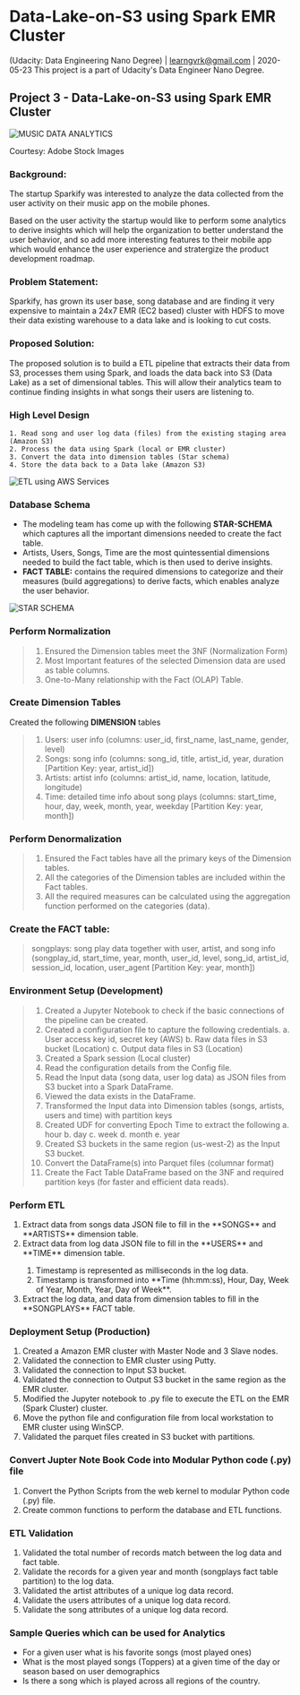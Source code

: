 # Data-Lake-on-S3 using Spark EMR Cluster
(Udacity: Data Engineering Nano Degree) | learngvrk@gmail.com | 2020-05-23 This project is a part of Udacity's Data Engineer Nano Degree.

## Project 3 - Data-Lake-on-S3 using Spark EMR Cluster

![MUSIC DATA ANALYTICS](Music_App_Analytics.jpg)

Courtesy: Adobe Stock Images

### Background:
The startup Sparkify was interested to analyze the data collected from the user activity on their music app on the mobile phones.

Based on the user activity the startup would like to perform some analytics to derive insights which will help the organization to better understand the user behavior, and so add more interesting features to their mobile app which would enhance the user experience and stratergize the product development roadmap.

### Problem Statement:
Sparkify, has grown its user base, song database and are finding it very expensive to maintain a 24x7 EMR (EC2 based) cluster with HDFS to move their data existing warehouse to a data lake and is looking to cut costs.

### Proposed Solution:
The proposed solution is to build a ETL pipeline that extracts their data from S3, processes them using Spark, and loads the data back into S3 (Data Lake) as a set of dimensional tables. This will allow their analytics team to continue finding insights in what songs their users are listening to.

### High Level Design
	1. Read song and user log data (files) from the existing staging area (Amazon S3)
	2. Process the data using Spark (local or EMR cluster)
	3. Convert the data into dimension tables (Star schema)
	4. Store the data back to a Data lake (Amazon S3)
  
![ETL using AWS Services](Architecture.jpg)

### Database Schema

- The modeling team has come up with the following **STAR-SCHEMA** which captures all the important dimensions needed to create the fact table.
- Artists, Users, Songs, Time are the most quintessential dimensions needed to build the fact table, which is then used to derive insights.
- **FACT TABLE:** contains the required dimensions to categorize and their measures (build aggregations) to derive facts, which enables analyze the user behavior.

![STAR SCHEMA](Sparkifydb.png)

### Perform Normalization
> 1. Ensured the Dimension tables meet the 3NF (Normalization Form)
> 2. Most Important features of the selected Dimension data are used as table columns.
> 3. One-to-Many relationship with the Fact (OLAP) Table.

### Create Dimension Tables
Created the following **DIMENSION** tables
> 1. Users: user info (columns: user_id, first_name, last_name, gender, level)
> 2. Songs: song info (columns: song_id, title, artist_id, year, duration [Partition Key: year, artist_id])
> 3. Artists: artist info (columns: artist_id, name, location, latitude, longitude)
> 4. Time: detailed time info about song plays (columns: start_time, hour, day, week, month, year, weekday [Partition Key: year, month])

### Perform Denormalization
> 1. Ensured the Fact tables have all the primary keys of the Dimension tables.
> 2. All the categories of the Dimension tables are included within the Fact tables.
> 3. All the required measures can be calculated using the aggregation function performed on the categories (data).

### Create the FACT table: 
> songplays: song play data together with user, artist, and song info (songplay_id, start_time, year, month, user_id, level, song_id, artist_id, session_id, location, user_agent [Partition Key: year, month])

### Environment Setup (Development)
> 1. Created a Jupyter Notebook to check if the basic connections of the pipeline can be created.
> 2. Created a configuration file to capture the following credentials.
   a. User access key id, secret key (AWS)
   b. Raw data files in S3 bucket (Location)
   c. Output data files in S3 (Location)
> 3. Created a Spark session (Local cluster)
> 4. Read the configuration details from the Config file.
> 5. Read the Input data (song data, user log data) as JSON files from S3 bucket into a Spark DataFrame.
> 6. Viewed the data exists in the DataFrame.
> 7. Transformed the Input data into Dimension tables (songs, artists, users and time) with partition keys
> 8. Created UDF for converting Epoch Time to extract the following
   a. hour
   b. day
   c. week
   d. month
   e. year
> 9. Created S3 buckets in the same region (us-west-2) as the Input S3 bucket.
> 10. Convert the DataFrame(s) into Parquet files (columnar format) 
> 11. Create the Fact Table DataFrame based on the 3NF and required partition keys (for faster and efficient data reads).

### Perform ETL
<ol>
<li> Extract data from songs data JSON file to fill in the **SONGS** and **ARTISTS** dimension table.</li>
<li> Extract data from log data JSON file to fill in the **USERS** and **TIME** dimension table.</li>
<ol>
  <li> Timestamp is represented as milliseconds in the log data.</li>
  <li> Timestamp is transformed into **Time (hh:mm:ss), Hour, Day, Week of Year, Month, Year, Day of Week**.</li>
</ol>
<li> Extract the log data, and data from dimension tables to fill in the **SONGPLAYS** FACT table.</li>
</ol>

### Deployment Setup (Production)
1. Created a Amazon EMR cluster with Master Node and 3 Slave nodes.
2. Validated the connection to EMR cluster using Putty.
3. Validated the connection to Input S3 bucket.
4. Validated the connection to Output S3 bucket in the same region as the EMR cluster.
5. Modified the Jupyter notebook to .py file to execute the ETL on the EMR (Spark Cluster) cluster.
6. Move the python file and configuration file from local workstation to EMR cluster using WinSCP. 
7. Validated the parquet files created in S3 bucket with partitions.

### Convert Jupter Note Book Code into Modular Python code (.py) file
1. Convert the Python Scripts from the web kernel to modular Python code (.py) file.
2. Create common functions to perform the database and ETL functions.

### ETL Validation
<ol>
  <li> Validated the total number of records match between the log data and fact table. </li>
  <li> Validate the records for a given year and month (songplays fact table partition) to the log data.</li>
  <li> Validated the artist attributes of a unique log data record.</li>
  <li> Validate the users attributes of a unique log data record.</li>
  <li> Validate the song attributes of a unique log data record.</li>
</ol>

### Sample Queries which can be used for Analytics
- For a given user what is his favorite songs (most played ones)
- What is the most played songs (Toppers) at a given time of the day or season based on user demographics
- Is there a song which is played across all regions of the country.
